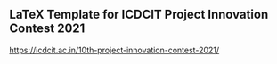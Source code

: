 ## LaTeX Template for ICDCIT Project Innovation Contest 2021

https://icdcit.ac.in/10th-project-innovation-contest-2021/
